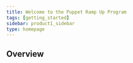 ```yaml
---
title: Welcome to the Puppet Ramp Up Program
tags: [getting_started]
sidebar: product1_sidebar
type: homepage
---
```


## Overview 
